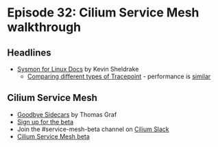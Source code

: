 # Episode 32: Cilium Service Mesh walkthrough

## Headlines

*  [Sysmon for Linux Docs](https://github.com/Sysinternals/SysmonForLinux/tree/main/doc) by Kevin Sheldrake
   * [Comparing different types of Tracepoint](https://github.com/Sysinternals/SysmonForLinux/blob/main/doc/02_tracepoints_etc.md) - performance is [similar](https://github.com/Sysinternals/SysmonForLinux/blob/main/perftest/TracepointComparisons.md)

## Cilium Service Mesh 

* [Goodbye Sidecars](https://isovalent.com/blog/post/2021-12-08-ebpf-servicemesh) by Thomas Graf
* [Sign up for the beta](https://forms.gle/HUYcbXVvaCrQamse6)
* Join the #service-mesh-beta channel on [Cilium Slack](http://slack.cilium.io)
* [Cilium Service Mesh beta](https://github.com/cilium/cilium-service-mesh-beta)
 